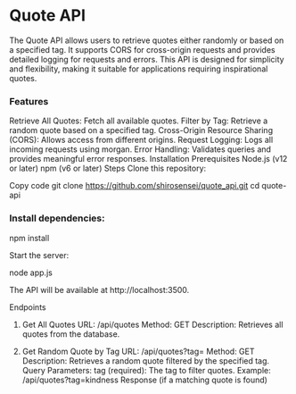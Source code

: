 # Quote API
The Quote API allows users to retrieve quotes either randomly or based on a specified tag. It supports CORS for cross-origin requests and provides detailed logging for requests and errors. This API is designed for simplicity and flexibility, making it suitable for applications requiring inspirational quotes.

### Features
Retrieve All Quotes: Fetch all available quotes.
Filter by Tag: Retrieve a random quote based on a specified tag.
Cross-Origin Resource Sharing (CORS): Allows access from different origins.
Request Logging: Logs all incoming requests using morgan.
Error Handling: Validates queries and provides meaningful error responses.
Installation
Prerequisites
Node.js (v12 or later)
npm (v6 or later)
Steps
Clone this repository:


Copy code
git clone https://github.com/shirosensei/quote_api.git
cd quote-api

### Install dependencies:

npm install

Start the server:

node app.js

The API will be available at http://localhost:3500.

Endpoints
1. Get All Quotes
URL: /api/quotes
Method: GET
Description: Retrieves all quotes from the database.

2. Get Random Quote by Tag
URL: /api/quotes?tag=<tag>
Method: GET
Description: Retrieves a random quote filtered by the specified tag.
Query Parameters:
tag (required): The tag to filter quotes.
Example: /api/quotes?tag=kindness
Response (if a matching quote is found)
